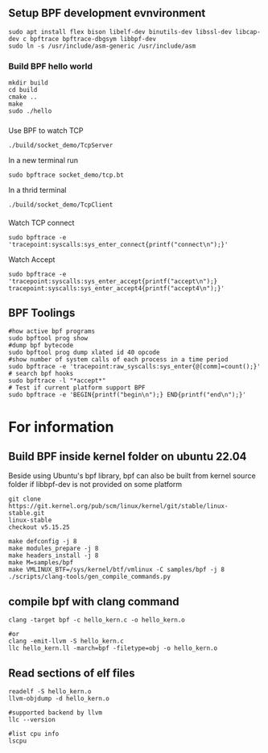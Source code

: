 ## Setup BPF development evnvironment
```shell
sudo apt install flex bison libelf-dev binutils-dev libssl-dev libcap-dev c bpftrace bpftrace-dbgsym libbpf-dev
sudo ln -s /usr/include/asm-generic /usr/include/asm 
```
### Build BPF hello world
```shell
mkdir build
cd build
cmake ..
make
sudo ./hello
```
###
Use BPF to watch TCP
```shell
./build/socket_demo/TcpServer
```
In a new terminal run
```shell
sudo bpftrace socket_demo/tcp.bt
```
In a thrid terminal
```shell
./build/socket_demo/TcpClient
```

####
Watch TCP connect
```
sudo bpftrace -e 'tracepoint:syscalls:sys_enter_connect{printf("connect\n");}'
```
Watch Accept
```
sudo bpftrace -e 'tracepoint:syscalls:sys_enter_accept{printf("accept\n");} tracepoint:syscalls:sys_enter_accept4{printf("accept4\n");}'
```

## BPF Toolings
```shell
#how active bpf programs
sudo bpftool prog show 
#dump bpf bytecode
sudo bpftool prog dump xlated id 40 opcode
#show number of system calls of each process in a time period
sudo bpftrace -e 'tracepoint:raw_syscalls:sys_enter{@[comm]=count();}'
# search bpf hooks
sudo bpftrace -l "*accept*"
# Test if current platform support BPF
sudo bpftrace -e 'BEGIN{printf("begin\n");} END{printf("end\n");}'
```

# For information
## Build BPF inside kernel folder on ubuntu 22.04
Beside using Ubuntu's bpf library, bpf can also be built from kernel source folder if libbpf-dev is not provided on some platform
```shell
git clone https://git.kernel.org/pub/scm/linux/kernel/git/stable/linux-stable.git
linux-stable
checkout v5.15.25

make defconfig -j 8
make modules_prepare -j 8
make headers_install -j 8
make M=samples/bpf
make VMLINUX_BTF=/sys/kernel/btf/vmlinux -C samples/bpf -j 8
./scripts/clang-tools/gen_compile_commands.py
```

## compile bpf with clang command
```shell
clang -target bpf -c hello_kern.c -o hello_kern.o

#or
clang -emit-llvm -S hello_kern.c
llc hello_kern.ll -march=bpf -filetype=obj -o hello_kern.o

```

## Read sections of elf files
```shell
readelf -S hello_kern.o
llvm-objdump -d hello_kern.o

#supported backend by llvm
llc --version

#list cpu info
lscpu
```